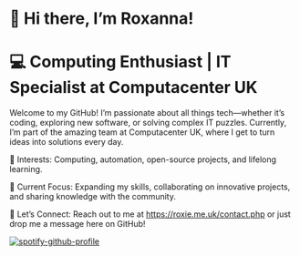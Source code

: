 # 👋 Hi there, I’m Roxanna!

# 💻 Computing Enthusiast | IT Specialist at Computacenter UK
Welcome to my GitHub!
I’m passionate about all things tech—whether it’s coding, exploring new software, or solving complex IT puzzles. Currently, I’m part of the amazing team at Computacenter UK, where I get to turn ideas into solutions every day.

👀 Interests: Computing, automation, open-source projects, and lifelong learning.

🌱 Current Focus: Expanding my skills, collaborating on innovative projects, and sharing knowledge with the community.

🤝 Let’s Connect:
Reach out to me at
https://roxie.me.uk/contact.php or just drop me a message here on GitHub!

<!---
Roxanna2310/Roxanna2310 is a ✨ special ✨ repository because its `README.md` (this file) appears on your GitHub profile.
You can click the Preview link to take a look at your changes.
--->

[![spotify-github-profile](https://spotify-github-profile.kittinanx.com/api/view?uid=21tsi4drrun7wx53wkbheocyq&cover_image=true&theme=default&show_offline=false&background_color=121212&interchange=false&bar_color_cover=true)](https://spotify-github-profile.kittinanx.com/api/view?uid=21tsi4drrun7wx53wkbheocyq&redirect=true)

